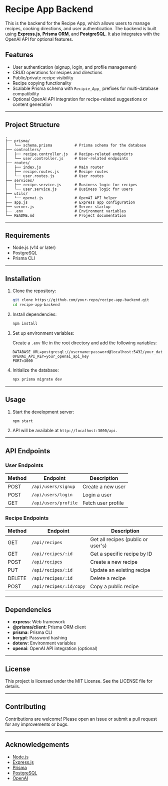 
# Recipe App Backend

This is the backend for the Recipe App, which allows users to manage recipes, cooking directions, and user authentication. The backend is built using **Express.js**, **Prisma ORM**, and **PostgreSQL**. It also integrates with the OpenAI API for optional features.

## Features

- User authentication (signup, login, and profile management)
- CRUD operations for recipes and directions
- Public/private recipe visibility
- Recipe copying functionality
- Scalable Prisma schema with `Recipie_App_` prefixes for multi-database compatibility
- Optional OpenAI API integration for recipe-related suggestions or content generation

---

## Project Structure

```
.
├── prisma/
│   └── schema.prisma          # Prisma schema for the database
├── controllers/
│   ├── recipe.controller.js   # Recipe-related endpoints
│   └── user.controller.js     # User-related endpoints
├── routes/
│   ├── index.js               # Main router
│   ├── recipe.routes.js       # Recipe routes
│   └── user.routes.js         # User routes
├── services/
│   ├── recipe.service.js      # Business logic for recipes
│   └── user.service.js        # Business logic for users
├── utils/
│   └── openai.js              # OpenAI API helper
├── app.js                     # Express app configuration
├── server.js                  # Server startup
├── .env                       # Environment variables
└── README.md                  # Project documentation
```

---

## Requirements

- Node.js (v14 or later)
- PostgreSQL
- Prisma CLI

---

## Installation

1. Clone the repository:

   ```bash
   git clone https://github.com/your-repo/recipe-app-backend.git
   cd recipe-app-backend
   ```

2. Install dependencies:

   ```bash
   npm install
   ```

3. Set up environment variables:

   Create a `.env` file in the root directory and add the following variables:

   ```env
   DATABASE_URL=postgresql://username:password@localhost:5432/your_database
   OPENAI_API_KEY=your_openai_api_key
   PORT=3000
   ```

4. Initialize the database:

   ```bash
   npx prisma migrate dev
   ```

---

## Usage

1. Start the development server:

   ```bash
   npm start
   ```

2. API will be available at `http://localhost:3000/api`.

---

## API Endpoints

### User Endpoints

| Method | Endpoint          | Description               |
|--------|-------------------|---------------------------|
| POST   | `/api/users/signup` | Create a new user         |
| POST   | `/api/users/login`  | Login a user              |
| GET    | `/api/users/profile`| Fetch user profile        |

### Recipe Endpoints

| Method | Endpoint                | Description                       |
|--------|-------------------------|-----------------------------------|
| GET    | `/api/recipes`          | Get all recipes (public or user's)|
| GET    | `/api/recipes/:id`      | Get a specific recipe by ID       |
| POST   | `/api/recipes`          | Create a new recipe               |
| PUT    | `/api/recipes/:id`      | Update an existing recipe         |
| DELETE | `/api/recipes/:id`      | Delete a recipe                   |
| POST   | `/api/recipes/:id/copy` | Copy a public recipe              |

---

## Dependencies

- **express**: Web framework
- **@prisma/client**: Prisma ORM client
- **prisma**: Prisma CLI
- **bcrypt**: Password hashing
- **dotenv**: Environment variables
- **openai**: OpenAI API integration (optional)

---

## License

This project is licensed under the MIT License. See the LICENSE file for details.

---

## Contributing

Contributions are welcome! Please open an issue or submit a pull request for any improvements or bugs.

---

## Acknowledgements

- [Node.js](https://nodejs.org/)
- [Express.js](https://expressjs.com/)
- [Prisma](https://www.prisma.io/)
- [PostgreSQL](https://www.postgresql.org/)
- [OpenAI](https://openai.com/)

